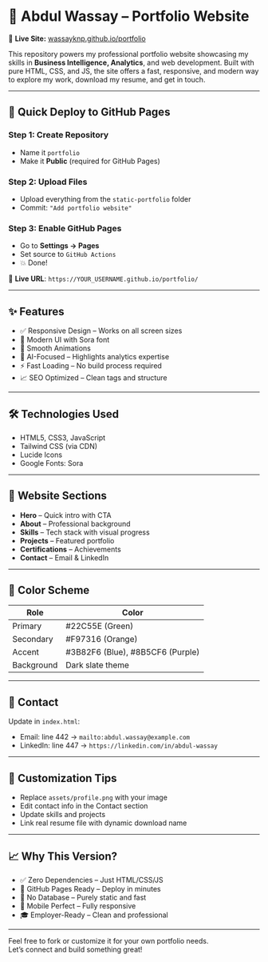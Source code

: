 # 🚀 Abdul Wassay – Portfolio Website

📎 **Live Site:** [wassayknp.github.io/portfolio](https://wassayknp.github.io/portfolio)

This repository powers my professional portfolio website showcasing my skills in **Business Intelligence, Analytics**, and web development. Built with pure HTML, CSS, and JS, the site offers a fast, responsive, and modern way to explore my work, download my resume, and get in touch.

---

## 🚀 Quick Deploy to GitHub Pages

### Step 1: Create Repository
- Name it `portfolio`
- Make it **Public** (required for GitHub Pages)

### Step 2: Upload Files
- Upload everything from the `static-portfolio` folder
- Commit: `"Add portfolio website"`

### Step 3: Enable GitHub Pages
- Go to **Settings → Pages**
- Set source to `GitHub Actions`
- 💥 Done!

🔗 **Live URL**: `https://YOUR_USERNAME.github.io/portfolio/`

---

## ✨ Features
- ✅ Responsive Design – Works on all screen sizes
- 🎨 Modern UI with Sora font
- 💫 Smooth Animations
- 🧠 AI-Focused – Highlights analytics expertise
- ⚡ Fast Loading – No build process required
- 📈 SEO Optimized – Clean tags and structure

---

## 🛠️ Technologies Used
- HTML5, CSS3, JavaScript
- Tailwind CSS (via CDN)
- Lucide Icons
- Google Fonts: Sora

---

## 📱 Website Sections
- **Hero** – Quick intro with CTA
- **About** – Professional background
- **Skills** – Tech stack with visual progress
- **Projects** – Featured portfolio
- **Certifications** – Achievements
- **Contact** – Email & LinkedIn

---

## 🎨 Color Scheme
| Role       | Color        |
|------------|--------------|
| Primary    | #22C55E (Green) |
| Secondary  | #F97316 (Orange) |
| Accent     | #3B82F6 (Blue), #8B5CF6 (Purple) |
| Background | Dark slate theme |

---

## 📧 Contact
Update in `index.html`:
- Email: line 442 → `mailto:abdul.wassay@example.com`
- LinkedIn: line 447 → `https://linkedin.com/in/abdul-wassay`

---

## 🔧 Customization Tips
- Replace `assets/profile.png` with your image
- Edit contact info in the Contact section
- Update skills and projects
- Link real resume file with dynamic download name

---

## 📈 Why This Version?
- ✅ Zero Dependencies – Just HTML/CSS/JS
- 🚀 GitHub Pages Ready – Deploy in minutes
- 📡 No Database – Purely static and fast
- 📱 Mobile Perfect – Fully responsive
- 🎓 Employer-Ready – Clean and professional

---

Feel free to fork or customize it for your own portfolio needs.  
Let’s connect and build something great!
